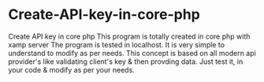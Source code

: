 # Create-API-key-in-core-php
Create API key in core php
This program is totally created in core php with xamp server
The program is tested in localhost.
It is very simple to understand to modify as per needs.
This concept is based on all modern api provider's like validating client's key & then provding data.
Just test it, in your code & modify as per your needs.
